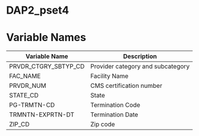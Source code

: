 # DAP2_pset4
# Variable Names

| Variable Name                          | Description                             |
| -------------------------------------- | ----------------------------------------|
| PRVDR_CTGRY_SBTYP_CD                   | Provider category and subcategory       |
| FAC_NAME                               | Facility Name                           | 
| PRVDR_NUM                              | CMS certification number                |
| STATE_CD                               | State                                   | 
| PG-TRMTN-CD                            | Termination Code                        | 
| TRMNTN-EXPRTN-DT                       | Termination Date                        | 
| ZIP_CD                                 | Zip code                                | 
